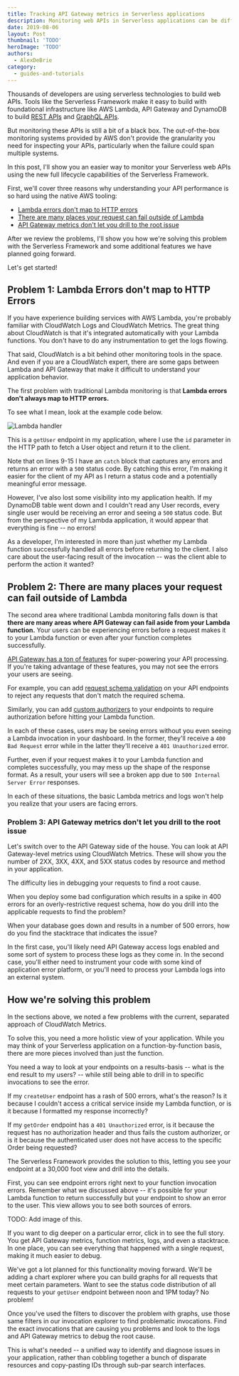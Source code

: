 ```yaml
---
title: Tracking API Gateway metrics in Serverless applications
description: Monitoring web APIs in Serverless applications can be difficult. See how to do it with the Serverless Framework.
date: 2019-08-06
layout: Post
thumbnail: 'TODO'
heroImage: 'TODO'
authors:
  - AlexDeBrie
category:
  - guides-and-tutorials
---
```


Thousands of developers are using serverless technologies to build web APIs. Tools like the Serverless Framework make it easy to build with foundational infrastructure like AWS Lambda, API Gateway and DynamoDB to build [REST APIs](https://serverless.com/blog/node-rest-api-with-serverless-lambda-and-dynamodb/) and [GraphQL APIs](https://serverless.com/blog/running-scalable-reliable-graphql-endpoint-with-serverless/).

But monitoring these APIs is still a bit of a black box. The out-of-the-box monitoring systems provided by AWS don't provide the granularity you need for inspecting your APIs, particularly when the failure could span multiple systems.

In this post, I'll show you an easier way to monitor your Serverless web APIs using the new full lifecycle capabilities of the Serverless Framework.

First, we'll cover three reasons why understanding your API performance is so hard using the native AWS tooling:

- [Lambda errors don't map to HTTP errors](#problem-1-lambda-errors-dont-map-to-http-errors)
- [There are many places your request can fail outside of Lambda](#problem-2-there-are-many-places-your-request-can-fail-outside-of-lambda)
- [API Gateway metrics don't let you drill to the root issue](#problem-3api-gateway-metrics-dont-let-you-drill-to-the-root-issue)

After we review the problems, I'll show you how we're solving this problem with the Serverless Framework and some additional features we have planned going forward.

Let's get started!

## Problem 1: Lambda Errors don't map to HTTP Errors

If you have experience building services with AWS Lambda, you're probably familiar with CloudWatch Logs and CloudWatch Metrics. The great thing about CloudWatch is that it's integrated automatically with your Lambda functions. You don't have to do any instrumentation to get the logs flowing.

That said, CloudWatch is a bit behind other monitoring tools in the space. And even if you are a CloudWatch expert, there are some gaps between Lambda and API Gateway that make it difficult to understand your application behavior.

The first problem with traditional Lambda monitoring is that **Lambda errors don't always map to HTTP errors.**

To see what I mean, look at the example code below.

![Lambda handler](https://user-images.githubusercontent.com/6509926/62462411-f823bd00-b74c-11e9-9c75-fc43602a820f.png)

This is a `getUser` endpoint in my application, where I use the `id` parameter in the HTTP path to fetch a User object and return it to the client.

Note that on lines 9-15 I have an `catch` block that captures any errors and returns an error with a `500` status code. By catching this error, I'm making it easier for the client of my API as I return a status code and a potentially meaningful error message. 

However, I've also lost some visibility into my application health. If my DynamoDB table went down and I couldn't read any User records, every single user would be receiving an error and seeing a `500` status code. But from the perspective of my Lambda application, it would appear that everything is fine -- no errors!

As a developer, I'm interested in more than just whether my Lambda function successfully handled all errors before returning to the client. I also care about the user-facing result of the invocation -- was the client able to perform the action it wanted?

## Problem 2: There are many places your request can fail outside of Lambda

The second area where traditional Lambda monitoring falls down is that **there are many areas where API Gateway can fail aside from your Lambda function.** Your users can be experiencing errors before a request makes it to your Lambda function or even after your function completes successfully.

[API Gateway has a ton of features](https://www.alexdebrie.com/posts/api-gateway-elements/) for super-powering your API processing. If you're taking advantage of these features, you may not see the errors your users are seeing.

For example, you can add [request schema validation](https://serverless.com/framework/docs/providers/aws/events/apigateway/#request-schema-validators) on your API endpoints to reject any requests that don't match the required schema.

Similarly, you can add [custom authorizers](https://www.alexdebrie.com/posts/lambda-custom-authorizers/) to your endpoints to require authorization before hitting your Lambda function.

In each of these cases, users may be seeing errors without you even seeing a Lambda invocation in your dashboard. In the former, they'll receive a `400 Bad Request` error while in the latter they'll receive a `401 Unauthorized` error.

Further, even if your request makes it to your Lambda function and completes successfully, you may mess up the shape of the response format. As a result, your users will see a broken app due to `500 Internal Server Error` responses.

In each of these situations, the basic Lambda metrics and logs won't help you realize that your users are facing errors.

### Problem 3: API Gateway metrics don't let you drill to the root issue

Let's switch over to the API Gateway side of the house. You can look at API Gateway-level metrics using CloudWatch Metrics. These will show you the number of 2XX, 3XX, 4XX, and 5XX status codes by resource and method in your application.

The difficulty lies in debugging your requests to find a root cause.

When you deploy some bad configuration which results in a spike in 400 errors for an overly-restrictive request schema, how do you drill into the applicable requests to find the problem?

When your database goes down and results in a number of 500 errors, how do you find the stacktrace that indicates the issue?

In the first case, you'll likely need API Gateway access logs enabled and some sort of system to process these logs as they come in. In the second case, you'll either need to instrument your code with some kind of application error platform, or you'll need to process your Lambda logs into an external system.

## How we're solving this problem

In the sections above, we noted a few problems with the current, separated approach of CloudWatch Metrics. 

To solve this, you need a more holistic view of your application. While you may think of your Serverless application on a function-by-function basis, there are more pieces involved than just the function.

You need a way to look at your endpoints on a results-basis -- what is the end result to my users? -- while still being able to drill in to specific invocations to see the error.

If my `createUser` endpoint has a rash of 500 errors, what's the reason? Is it because I couldn't access a critical service inside my Lambda function, or is it because I formatted my response incorrectly?

If my `getOrder` endpoint has a `401 Unauthorized` error, is it because the request has no authorization header and thus fails the custom authorizer, or is it because the authenticated user does not have access to the specific Order being requested?

The Serverless Framework provides the solution to this, letting you see your endpoint at a 30,000 foot view and drill into the details.

First, you can see endpoint errors right next to your function invocation errors. Remember what we discussed above -- it's possible for your Lambda function to return successfully but your endpoint to show an error to the user. This view allows you to see both sources of errors.

TODO: Add image of this.

If you want to dig deeper on a particular error, click in to see the full story. You get API Gateway metrics, function metrics, logs, and even a stacktrace. In one place, you can see everything that happened with a single request, making it much easier to debug.

We've got a lot planned for this functionality moving forward. We'll be adding a chart explorer where you can build graphs for all requests that meet certain parameters. Want to see the status code distribution of all requests to your `getUser` endpoint between noon and 1PM today? No problem!

Once you've used the filters to discover the problem with graphs, use those same filters in our invocation explorer to find problematic invocations. Find the exact invocations that are causing you problems and look to the logs and API Gateway metrics to debug the root cause.

This is what's needed -- a unified way to identify and diagnose issues in your application, rather than cobbling together a bunch of disparate resources and copy-pasting IDs through sub-par search interfaces.